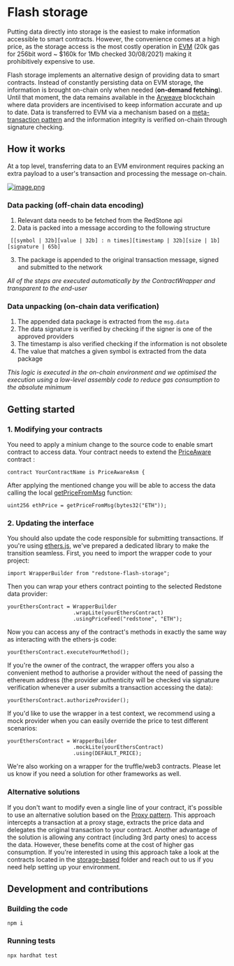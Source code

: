 # Flash storage

Putting data directly into storage is the easiest to make information accessible to smart contracts. However, the convenience comes at a high price, as the storage access is the most costly operation in [EVM](https://ethereum.github.io/yellowpaper/paper.pdf) (20k gas for 256bit word ~ $160k for 1Mb checked 30/08/2021) making it prohibitively expensive to use.

Flash storage implements an alternative design of providing data to smart contracts. Instead of constantly persisting data on EVM storage, the information is brought on-chain only when needed (**on-demand fetching**). Until that moment, the data remains available in the [Arweave](https://www.arweave.org/) blockchain where data providers are incentivised to keep information accurate and up to date. Data is transferred to EVM via a mechanism based on a [meta-transaction pattern](https://medium.com/@austin_48503/ethereum-meta-transactions-90ccf0859e84) and the information integrity is verified on-chain through signature checking. 



## How it works

At a top level, transferring data to an EVM environment requires packing an extra payload to a user's transaction and processing the message on-chain.

[![image.png](https://i.postimg.cc/5NZSqtFT/image.png)](https://postimg.cc/xc3m9n53)

### Data packing (off-chain data encoding)

1. Relevant data needs to be fetched from the RedStone api
2. Data is packed into a message according to the following structure

``` 
 [[symbol | 32b][value | 32b] : n times][timestamp | 32b][size | 1b][signature | 65b]
```

3. The package is appended to the original transaction message, signed and submitted to the network

*All of the steps are executed automatically by the ContractWrapper and transparent to the end-user*

### Data unpacking (on-chain data verification)

1. The appended data package is extracted from the `msg.data`
2. The data signature is verified by checking if the signer is one of the approved providers
3. The timestamp is also verified checking if the information is not obsolete
4. The value that matches a given symbol is extracted from the data package

*This logic is executed in the on-chain environment and we optimised the execution using a low-level assembly code to reduce gas consumption to the absolute minimum*

## Getting started

### 1. Modifying your contracts

You need to apply a minium change to the source code to enable smart contract to access data. Your contract needs to extend the [PriceAware](https://github.com/redstone-finance/redstone-flash-storage/blob/price-aware/contracts/message-based/PriceAwareAsm.sol) contract :

```
contract YourContractName is PriceAwareAsm {
```

After applying the mentioned change you will be able to access the data calling the local [getPriceFromMsg](https://github.com/redstone-finance/redstone-flash-storage/blob/price-aware/contracts/message-based/PriceAwareAsm.sol#L29) function:

```
uint256 ethPrice = getPriceFromMsg(bytes32("ETH"));
```

### 2. Updating the interface

You should also update the code responsible for submitting transactions. If you're using [ethers.js](https://github.com/ethers-io/ethers.js/), we've prepared a dedicated library to make the transition seamless. First, you need to import the wrapper code to your project:

```
import WrapperBuilder from "redstone-flash-storage";
```

Then you can wrap your ethers contract pointing to the selected Redstone data provider:

```
yourEthersContract = WrapperBuilder
                     .wrapLite(yourEthersContract)
                     .usingPriceFeed("redstone", "ETH");
```

Now you can access any of the contract's methods in exactly the same way as interacting with the ethers-js code:

```
yourEthersContract.executeYourMethod();
```

If you're the owner of the contract, the wrapper offers you also a convenient method to authorise a provider without the need of passing the ethereum address (the provider authenticity will be checked via signature verification whenever a user submits a transaction accessing the data):

```
yourEthersContract.authorizeProvider();
```

If you'd like to use the wrapper in a test context, we recommend using a mock provider when you can easily override the price to test different scenarios:


```
yourEthersContract = WrapperBuilder
                     .mockLite(yourEthersContract)
                     .using(DEFAULT_PRICE);
```

We're also working on a wrapper for the truffle/web3 contracts. Please let us know if you need a solution for other frameworks as well. 

### Alternative solutions

If you don't want to modify even a single line of your contract, it's possible to use an alternative solution based on the [Proxy pattern](). This approach intercepts a transaction at a proxy stage, extracts the price data and delegates the original transaction to your contract. Another advantage of the solution is allowing any contract (including 3rd party ones) to access the data. However, these benefits come at the cost of higher gas consumption. If you're interested in using this approach take a look at the contracts located in the [storage-based](https://github.com/redstone-finance/redstone-flash-storage/tree/price-aware/contracts/storage-based) folder and reach out to us if you need help setting up your environment.  

## Development and contributions


### Building the code

```
npm i 
```

### Running tests

```
npx hardhat test 
```
